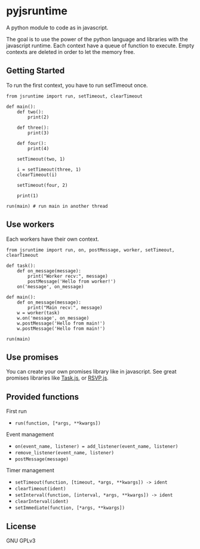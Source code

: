 # pyjsruntime

A python module to code as in javascript.

The goal is to use the power of the python language and libraries with the
javascript runtime. Each context have a queue of function to execute. Empty
contexts are deleted in order to let the memory free.

## Getting Started

To run the first context, you have to run setTimeout once.

    from jsruntime import run, setTimeout, clearTimeout

    def main():
        def two():
            print(2)

        def three():
            print(3)

        def four():
            print(4)

        setTimeout(two, 1)

        i = setTimeout(three, 1)
        clearTimeout(i)

        setTimeout(four, 2)

        print(1)

    run(main) # run main in another thread

## Use workers

Each workers have their own context.

    from jsruntime import run, on, postMessage, worker, setTimeout, clearTimeout

    def task():
        def on_message(message):
            print("Worker recv:", message)
            postMessage('Hello from worker!')
        on('message', on_message)

    def main():
        def on_message(message):
            print("Main recv:", message)
        w = worker(task)
        w.on('message', on_message)
        w.postMessage('Hello from main!')
        w.postMessage('Hello from main!')

    run(main)

## Use promises

You can create your own promises library like in javascript. See great promises
libraries like [Task.js](http://taskjs.org/), or
[RSVP.js](https://github.com/tildeio/rsvp.js).

## Provided functions

First run

- `run(function, [*args, **kwargs])`

Event management

- `on(event_name, listener) = add_listener(event_name, listener)`
- `remove_listener(event_name, listener)`
- `postMessage(message)`

Timer management

- `setTimeout(function, [timeout, *args, **kwargs]) -> ident`
- `clearTimeout(ident)`
- `setInterval(function, [interval, *args, **kwargs]) -> ident`
- `clearInterval(ident)`
- `setImmediate(function, [*args, **kwargs])`

## License

GNU GPLv3
